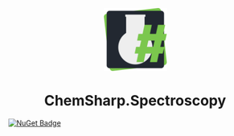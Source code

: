 <p align="center">
<img src="https://raw.githubusercontent.com/JensKrumsieck/ChemSharp/master/icon.png" height="125px" /></p>
<h1 align="center" >ChemSharp.Spectroscopy</h1>

[![NuGet Badge](https://buildstats.info/nuget/ChemSharp.Spectroscopy?includePreReleases=true)](https://www.nuget.org/packages/ChemSharp.Spectroscopy/)
